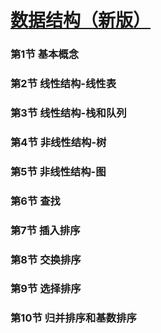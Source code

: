 # [数据结构（新版）](https://www.shiyanlou.com/courses/20)

### 第1节 基本概念

### 第2节 线性结构-线性表

### 第3节 线性结构-栈和队列

### 第4节 非线性结构-树

### 第5节 非线性结构-图

### 第6节 查找

### 第7节 插入排序

### 第8节 交换排序

### 第9节 选择排序

### 第10节 归并排序和基数排序
